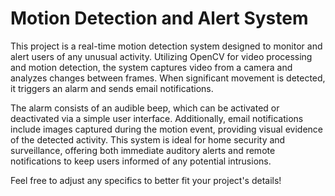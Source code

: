 # Motion Detection and Alert System

This project is a real-time motion detection system designed to monitor and alert users of any unusual activity. Utilizing OpenCV for video processing and motion detection, the system captures video from a camera and analyzes changes between frames. When significant movement is detected, it triggers an alarm and sends email notifications.

The alarm consists of an audible beep, which can be activated or deactivated via a simple user interface. Additionally, email notifications include images captured during the motion event, providing visual evidence of the detected activity. This system is ideal for home security and surveillance, offering both immediate auditory alerts and remote notifications to keep users informed of any potential intrusions.

Feel free to adjust any specifics to better fit your project's details!
